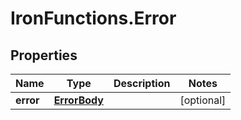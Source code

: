 # IronFunctions.Error

## Properties
Name | Type | Description | Notes
------------ | ------------- | ------------- | -------------
**error** | [**ErrorBody**](ErrorBody.md) |  | [optional] 


